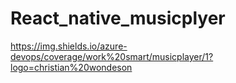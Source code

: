 # React_native_musicplyer
https://img.shields.io/azure-devops/coverage/work%20smart/musicplayer/1?logo=christian%20wondeson
